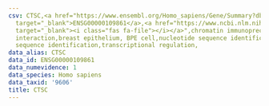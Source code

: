 ```yaml
---
csv: CTSC,<a href="https://www.ensembl.org/Homo_sapiens/Gene/Summary?db=core;g=ENSG00000109861"
  target="_blank">ENSG00000109861</a>,<a href="https://www.ncbi.nlm.nih.gov/pubmed/22863008"
  target="_blank"><i class="fas fa-file"></i></a>",chromatin immunoprecipitation assay,direct
  interaction,breast epithelium, BPE cell,nucleotide sequence identification,nucleotide
  sequence identification,transcriptional regulation,
data_alias: CTSC
data_id: ENSG00000109861
data_numevidence: 1
data_species: Homo sapiens
data_taxid: '9606'
title: CTSC
---
```

